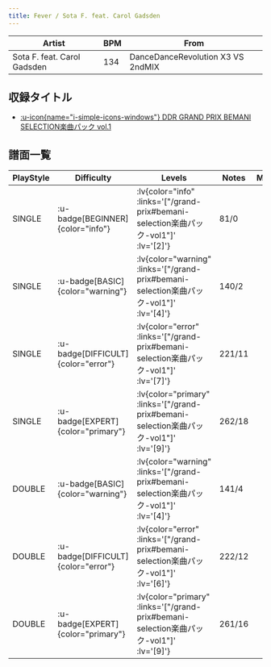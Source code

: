 ```yaml
---
title: Fever / Sota F. feat. Carol Gadsden
---
```


|Artist|BPM|From|
|------|---|----|
|Sota F. feat. Carol Gadsden|134|DanceDanceRevolution X3 VS 2ndMIX|

## 収録タイトル

- [ :u-icon{name="i-simple-icons-windows"} DDR GRAND PRIX BEMANI SELECTION楽曲パック vol.1](/grand-prix#bemani-selection楽曲パック-vol1)

## 譜面一覧

|PlayStyle|Difficulty|Levels|Notes|Movie|
|---------|----------|------|-----|-----|
|SINGLE| :u-badge[BEGINNER]{color="info"} | :lv{color="info" :links='["/grand-prix#bemani-selection楽曲パック-vol1"]' :lv='[2]'} |81/0||
|SINGLE| :u-badge[BASIC]{color="warning"} | :lv{color="warning" :links='["/grand-prix#bemani-selection楽曲パック-vol1"]' :lv='[4]'} |140/2||
|SINGLE| :u-badge[DIFFICULT]{color="error"} | :lv{color="error" :links='["/grand-prix#bemani-selection楽曲パック-vol1"]' :lv='[7]'} |221/11||
|SINGLE| :u-badge[EXPERT]{color="primary"} | :lv{color="primary" :links='["/grand-prix#bemani-selection楽曲パック-vol1"]' :lv='[9]'} |262/18||
|DOUBLE| :u-badge[BASIC]{color="warning"} | :lv{color="warning" :links='["/grand-prix#bemani-selection楽曲パック-vol1"]' :lv='[4]'} |141/4||
|DOUBLE| :u-badge[DIFFICULT]{color="error"} | :lv{color="error" :links='["/grand-prix#bemani-selection楽曲パック-vol1"]' :lv='[6]'} |222/12||
|DOUBLE| :u-badge[EXPERT]{color="primary"} | :lv{color="primary" :links='["/grand-prix#bemani-selection楽曲パック-vol1"]' :lv='[9]'} |261/16||
